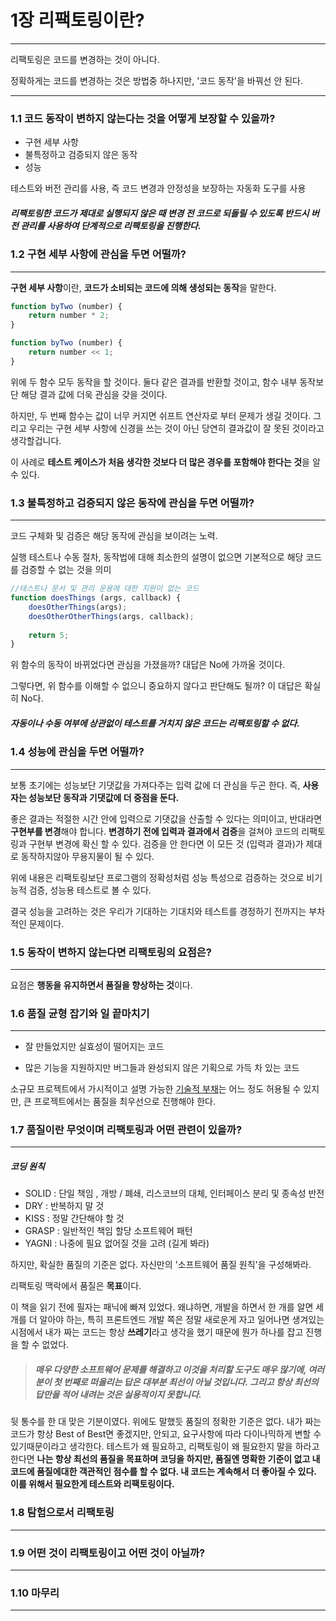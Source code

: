 # 1장 리팩토링이란?

------

리팩토링은 코드를 변경하는 것이 아니다.

정확하게는 코드를 변경하는 것은 방법중 하나지만, '코드 동작'을 바꿔선 안 된다.



------

### 1.1 코드 동작이 변하지 않는다는 것을 어떻게 보장할 수 있을까?

- 구현 세부 사항
- 불특정하고 검증되지 않은 동작
- 성능

테스트와 버전 관리를 사용, 즉 코드 변경과 안정성을 보장하는 자동화 도구를 사용

##### 리팩토링한 코드가 제대로 실행되지 않은 때 변경 전 코드로 되돌릴 수 있도록 반드시 버전 관리를 사용하여 단계적으로 리팩토링을 진행한다.



### 1.2 구현 세부 사항에 관심을 두면 어떨까?

------

**구현 세부 사항**이란, **코드가 소비되는 코드에 의해 생성되는 동작**을 말한다.

```Javascript
function byTwo (number) {
	return number * 2;
}

function byTwo (number) {
    return number << 1;
}
```

위에 두 함수 모두 동작을 할 것이다. 둘다 같은 결과를 반환할 것이고, 함수 내부 동작보단 해당 결과 값에 더욱 관심을 갖을 것이다.

하지만, 두 번째 함수는 값이 너무 커지면 쉬프트 연산자로 부터 문제가 생길 것이다. 그리고 우리는 구현 세부 사항에 신경을 쓰는 것이 아닌 당연히 결과값이 잘 못된 것이라고 생각할겁니다.

이 사례로 **테스트 케이스가 처음 생각한 것보다 더 많은 경우를 포함해야 한다는 것**을 알 수 있다.



### 1.3 불특정하고 검증되지 않은 동작에 관심을 두면 어떨까?

------

코드 구체화 및 검증은 해당 동작에 관심을 보이려는 노력.

실행 테스트나 수동 절차, 동작법에 대해 최소한의 설명이 없으면 기본적으로 해당 코드를 검증할 수 없는 것을 의미

```Javascript
//테스트나 문서 및 관리 운용에 대한 지원이 없는 코드
function doesThings (args, callback) {
    doesOtherThings(args);
    doesOtherOtherThings(args, callback);
    
    return 5;
}
```

위 함수의 동작이 바뀌었다면 관심을 가졌을까? 대답은 No에 가까울 것이다.

그렇다면, 위 함수를 이해할 수 없으니 중요하지 않다고 판단해도 될까? 이 대답은 확실히 No다.

##### 자동이나 수동 여부에 상관없이 테스트를 거치지 않은 코드는 리팩토링할 수 없다.



### 1.4 성능에 관심을 두면 어떨까?

------

보통 초기에는 성능보단 기댓값을 가져다주는 입력 값에 더 관심을 두곤 한다. 즉, **사용자는 성능보단 동작과 기댓값에 더 중점을 둔다.**

좋은 결과는 적절한 시간 안에 입력으로 기댓값을 산출할 수 있다는 의미이고, 반대라면 **구현부를 변경**해야 합니다. **변경하기 전에 입력과 결과에서 검증**을 걸쳐야 코드의 리팩토링과 구현부 변경에 확신 할 수 있다. 검증을 안 한다면 이 모든 것 (입력과 결과)가 제대로 동작하지않아 무용지물이 될 수 있다.

위에 내용은 리팩토링보단 프로그램의 정확성처럼 성능 특성으로 검증하는 것으로 비기능적 검증, 성능용 테스트로 볼 수 있다.

결국 성능을 고려하는 것은 우리가 기대하는 기대치와 테스트를 경정하기 전까지는 부차적인 문제이다.



### 1.5 동작이 변하지 않는다면 리팩토링의 요점은?

------

요점은 **행동을 유지하면서 품질을 향상하는 것**이다.



### 1.6 품질 균형 잡기와 일 끝마치기

------

- 잘 만들었지만 실효성이 떨어지는 코드

- 많은 기능을 지원하지만 버그들과 완성되지 않은 기획으로 가득 차 있는 코드

소규모 프로젝트에서 가시적이고 설명 가능한 [기술적 부채](http://www.itworld.co.kr/news/108316)는 어느 정도 허용될 수 있지만, 큰 프로젝트에서는 품질을 최우선으로 진행해야 한다.



### 1.7 품질이란 무엇이며 리팩토링과 어떤 관련이 있을까?

------

##### 코딩 원칙

- SOLID : 단일 책임 , 개방 / 폐쇄, 리스코브의 대체, 인터페이스 분리 및 종속성 반전
- DRY  : 반복하지 말 것
- KISS : 정말 간단해야 할 것
- GRASP : 일반적인 책임 할당 소프트웨어 패턴
- YAGNI : 나중에 필요 없어질 것을 고려 (길게 봐라)

하지만, 확실한 품질의 기준은 없다. 자신만의 '소프트웨어 품질 원칙'을 구성해봐라.

리팩토링 맥락에서 품질은 **목표**이다.

이 책을 읽기 전에 필자는 패닉에 빠져 있었다. 왜냐하면, 개발을 하면서 한 개를 알면 세 개를 더 알아야 하는, 특히 프론트엔드 개발 쪽은 정말 새로운게 자고 일어나면 생겨있는 시점에서 내가 짜는 코드는 항상 **쓰레기**라고 생각을 했기 때문에 뭔가 하나를 잡고 진행을 할 수 없었다.

> ##### 매우 다양한 소프트웨어 문제를 해결하고 이것을 처리할 도구도 매우 많기에, 여러분이 첫 번째로 떠올리는 답은 대부분 최선이 아닐 것입니다. 그리고 항상 최선의 답만을 적어 내려는 것은 실용적이지 못합니다.

뒷 통수를 한 대 맞은 기분이였다. 위에도 말했듯 품질의 정확한 기준은 없다. 내가 짜는 코드가 항상 Best of Best면 좋겠지만, 안되고, 요구사항에 따라 다이나믹하게 변할 수 있기때문이라고 생각한다. 테스트가 왜 필요하고, 리팩토링이 왜 필요한지 말을 하라고 한다면 **나는 항상 최선의 품질을 목표하며 코딩을 하지만, 품질엔 명확한 기준이 없고 내 코드에 품질에대한 객관적인 점수를 할 수 없다. 내 코드는 계속해서 더 좋아질 수 있다. 이를 위해서 필요한게 테스트와 리팩토링이다.**



### 1.8 탐험으로서 리팩토링

------





### 1.9 어떤 것이 리팩토링이고 어떤 것이 아닐까?

------





### 1.10 마무리

------

